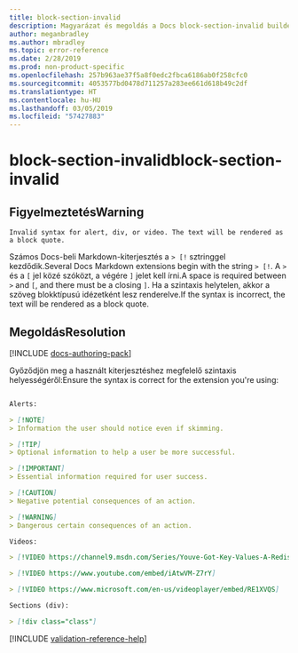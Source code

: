 ```yaml
---
title: block-section-invalid
description: Magyarázat és megoldás a Docs block-section-invalid buildelési problémájára
author: meganbradley
ms.author: mbradley
ms.topic: error-reference
ms.date: 2/28/2019
ms.prod: non-product-specific
ms.openlocfilehash: 257b963ae37f5a8f0edc2fbca6186ab0f258cfc0
ms.sourcegitcommit: 4053577bd0478d711257a283ee661d618b49c2df
ms.translationtype: HT
ms.contentlocale: hu-HU
ms.lasthandoff: 03/05/2019
ms.locfileid: "57427883"
---
```

# <a name="block-section-invalid"></a><span data-ttu-id="bd7fe-103">block-section-invalid</span><span class="sxs-lookup"><span data-stu-id="bd7fe-103">block-section-invalid</span></span>

## <a name="warning"></a><span data-ttu-id="bd7fe-104">Figyelmeztetés</span><span class="sxs-lookup"><span data-stu-id="bd7fe-104">Warning</span></span>

`Invalid syntax for alert, div, or video. The text will be rendered as a block quote.`

<span data-ttu-id="bd7fe-105">Számos Docs-beli Markdown-kiterjesztés a `> [!` sztringgel kezdődik.</span><span class="sxs-lookup"><span data-stu-id="bd7fe-105">Several Docs Markdown extensions begin with the string `> [!`.</span></span> <span data-ttu-id="bd7fe-106">A `>` és a `[` jel közé szóközt, a végére `]` jelet kell írni.</span><span class="sxs-lookup"><span data-stu-id="bd7fe-106">A space is required between `>` and `[`, and there must be a closing `]`.</span></span> <span data-ttu-id="bd7fe-107">Ha a szintaxis helytelen, akkor a szöveg blokktípusú idézetként lesz renderelve.</span><span class="sxs-lookup"><span data-stu-id="bd7fe-107">If the syntax is incorrect, the text will be rendered as a block quote.</span></span>

## <a name="resolution"></a><span data-ttu-id="bd7fe-108">Megoldás</span><span class="sxs-lookup"><span data-stu-id="bd7fe-108">Resolution</span></span>

[!INCLUDE [docs-authoring-pack](includes/docs-authoring-pack.md)]

<span data-ttu-id="bd7fe-109">Győződjön meg a használt kiterjesztéshez megfelelő szintaxis helyességéről:</span><span class="sxs-lookup"><span data-stu-id="bd7fe-109">Ensure the syntax is correct for the extension you're using:</span></span>

```markdown

Alerts:

> [!NOTE]
> Information the user should notice even if skimming.

> [!TIP]
> Optional information to help a user be more successful.

> [!IMPORTANT]
> Essential information required for user success.

> [!CAUTION]
> Negative potential consequences of an action.

> [!WARNING]
> Dangerous certain consequences of an action.

Videos:

> [!VIDEO https://channel9.msdn.com/Series/Youve-Got-Key-Values-A-Redis-Jump-Start/03/player]

> [!VIDEO https://www.youtube.com/embed/iAtwVM-Z7rY]

> [!VIDEO https://www.microsoft.com/en-us/videoplayer/embed/RE1XVQS]

Sections (div):

> [!div class="class"]

```


<!--make sure to add this file to your includes folder and verify the path-->
[!INCLUDE [validation-reference-help](includes/validation-reference-help.md)]
